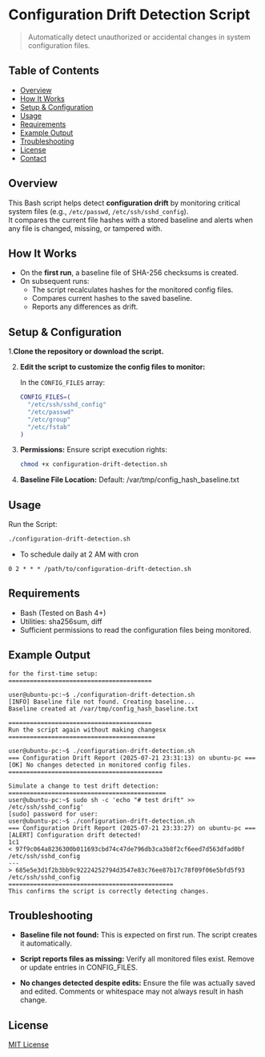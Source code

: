 #  Configuration Drift Detection Script
> Automatically detect unauthorized or accidental changes in system configuration files.

## Table of Contents

- [Overview](#overview)
- [How It Works](#how-it-works)
- [Setup & Configuration](#setup--configuration)
- [Usage](#usage)
- [Requirements](#requirements)
- [Example Output](#example-output)
- [Troubleshooting](#troubleshooting)
- [License](#license)
- [Contact](#contact)

## Overview

This Bash script helps detect **configuration drift** by monitoring critical system files (e.g., `/etc/passwd`, `/etc/ssh/sshd_config`).  
It compares the current file hashes with a stored baseline and alerts when any file is changed, missing, or tampered with.  

## How It Works

- On the **first run**, a baseline file of SHA-256 checksums is created.
- On subsequent runs:
  - The script recalculates hashes for the monitored config files.
  - Compares current hashes to the saved baseline.
  - Reports any differences as drift.

## Setup & Configuration

1.**Clone the repository or download the script.**

2. **Edit the script to customize the config files to monitor:**

   In the `CONFIG_FILES` array:
   ```bash
   CONFIG_FILES=(
     "/etc/ssh/sshd_config"
     "/etc/passwd"
     "/etc/group"
     "/etc/fstab"
   )

3. **Permissions:**
 Ensure script execution rights:  
   ```bash
   chmod +x configuration-drift-detection.sh
   ```

4. **Baseline File Location:**
Default: /var/tmp/config_hash_baseline.txt

## Usage
Run the Script:
```bash
./configuration-drift-detection.sh
```

- To schedule daily at 2 AM with cron
```
0 2 * * * /path/to/configuration-drift-detection.sh
```

## Requirements

- Bash (Tested on Bash 4+)
- Utilities: sha256sum, diff
- Sufficient permissions to read the configuration files being monitored.

## Example Output
```
for the first-time setup:
========================================

user@ubuntu-pc:~$ ./configuration-drift-detection.sh
[INFO] Baseline file not found. Creating baseline...
Baseline created at /var/tmp/config_hash_baseline.txt

========================================
Run the script again without making changesx
=========================================

user@ubuntu-pc:~$ ./configuration-drift-detection.sh
=== Configuration Drift Report (2025-07-21 23:31:13) on ubuntu-pc ===
[OK] No changes detected in monitored config files.
===========================================

Simulate a change to test drift detection:
============================================
user@ubuntu-pc:~$ sudo sh -c 'echo "# test drift" >> /etc/ssh/sshd_config'
[sudo] password for user:
user@ubuntu-pc:~$ ./configuration-drift-detection.sh
=== Configuration Drift Report (2025-07-21 23:33:27) on ubuntu-pc ===
[ALERT] Configuration drift detected!
1c1
< 97f9c064a8236300b011693cbd74c47de796db3ca3b8f2cf6eed7d563dfad0bf  /etc/ssh/sshd_config
---
> 685e5e3d1f2b3bb9c92224252794d3547e83c76ee87b17c78f09f06e5bfd5f93  /etc/ssh/sshd_config
==============================================
This confirms the script is correctly detecting changes.
```
## Troubleshooting

- **Baseline file not found:**
This is expected on first run. The script creates it automatically.

- **Script reports files as missing:**
Verify all monitored files exist. Remove or update entries in CONFIG_FILES.

- **No changes detected despite edits:**
Ensure the file was actually saved and edited. Comments or whitespace may not always result in hash change.


## License

[MIT License](LICENSE)


